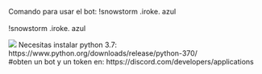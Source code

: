 Comando para usar el bot: !snowstorm .iroke. azul  
<br>
!snowstorm .iroke. azul
<br>

<img src="https://i.imgur.com/R1IcirS.png">
Necesitas instalar python 3.7: https://www.python.org/downloads/release/python-370/
<br>
#obten un bot y un token en: https://discord.com/developers/applications

